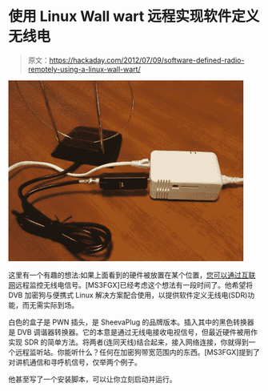 # 使用 Linux Wall wart 远程实现软件定义无线电

> 原文：<https://hackaday.com/2012/07/09/software-defined-radio-remotely-using-a-linux-wall-wart/>

![](img/51b343f8c4c73d382e7dcbdb9065c8d6.png "remote-sdr-using-sheevaplug")

这里有一个有趣的想法:如果上面看到的硬件被放置在某个位置，[您可以通过互联网](http://www.digifail.com/projects/pwnsdr.shtml)远程监控无线电信号。[MS3FGX]已经考虑这个想法有一段时间了。他希望将 DVB 加密狗与便携式 Linux 解决方案配合使用，以提供软件定义无线电(SDR)功能，而无需实际到场。

白色的盒子是 PWN 插头，是 SheevaPlug 的品牌版本。插入其中的黑色转换器是 DVB 调谐器转换器。它的本意是通过无线电接收电视信号，但最近硬件被用作实现 SDR 的简单方法。将两者(连同天线)结合起来，接入网络连接，你就得到一个远程监听站。你能听什么？任何在加密狗带宽范围内的东西。[MS3FGX]提到了对讲机通信和寻呼机信号，仅举两个例子。

他甚至写了一个安装脚本，可以让你立刻启动并运行。